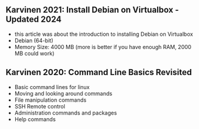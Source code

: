 
## Karvinen 2021: Install Debian on Virtualbox - Updated 2024

- this article was about the introduction to installing Debian on Virtualbox
- Debian (64-bit)
- Memory Size: 4000 MB (more is better if you have enough RAM, 2000 MB could work)

## Karvinen 2020: Command Line Basics Revisited

- Basic command lines for linux
- Moving and looking around commands
- File manipulation commands
- SSH Remote control
- Administration commands and packages
- Help commands

  

